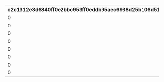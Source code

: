 |c2c1312e3d6840ff0e2bbc953ff0eddb95aec6938d25b106d51f8a5a28ef4516|a933f00d780bc82e1220d61f7a4d224c1b2db787e74cf0a3256da1ad624d62c0|71a6d5e5a5095a5cec5e0c4680373092f0e27b6de77c7ea8ffa8b6c3dfd09edd|df563aa89da387a43305066a19958c7cf93d8723e379b390094b69ce8d70b484|fc6c40a8a3c4ad4f944243e81587c09a4c1fa046a181000fd8e070b89a1cec75|ba2933e17378d7186a58055ca5fea4e2c7cbbd538abada42f6e2cd1f230a97a5|c163e1bcef2888ac944ac7c0a72bc3cd9ad57069b2135f1d21de6ff0e457c485|6f010c50bf258f348af44944ee2e14177b5e6aa5c6b4d3a223034536bda1662f|2a01bbc7e8ca6e000d4e0b3aadf75922ea48c32363ef66b41b5747a08b869f06|ffbf4b36fce2fc7a2c8b6ebc55abf15dc92e77a9eff0f868b088b0051370a589|fcdda5858b6b7c644ca460ee3f21253da3ac0ed99cdb3805fd6cb5b9ab8a9c9d|361b59f30000e3923343560fb07f860d1019f9b185da03ab2f24f2385b3f8ec4|3548e921dd954619d375bc003114de3e4bc568fd9474d0078400dfcb264e790b|a1791a537f58890bc78e6f8efd00b8b82379cb94629b2ad28226775f0e809477|5758d7473ad2fdc84682e1b7880d4b50faaff1c58c3e63d319918b21fe368d17|5317feefb305185051184a787cfe9397f5bf24339c3c0f381cb43b665a142a68|
| --- | --- | --- | --- | --- | --- | --- | --- | --- | --- | --- | --- | --- | --- | --- | --- |
|0|0|0|0|50|0|0|0|0|1001201|0|0|91002|8|0|0|
|0|0|0|0|50|0|0|0|0|1001202|0|0|91002|8|0|0|
|0|0|0|0|50|0|0|0|0|1001203|0|0|91002|8|0|0|
|0|0|0|0|100|0|0|0|0|1001204|0|0|91002|8|0|0|
|0|0|0|0|50|0|0|0|0|2001201|0|0|91002|8|0|0|
|0|0|0|0|50|0|0|0|0|2001202|0|0|91002|8|0|0|
|0|0|0|0|50|0|0|0|0|2001203|0|0|91002|8|0|0|
|0|0|0|0|100|0|0|0|0|2001204|0|0|91002|8|0|0|